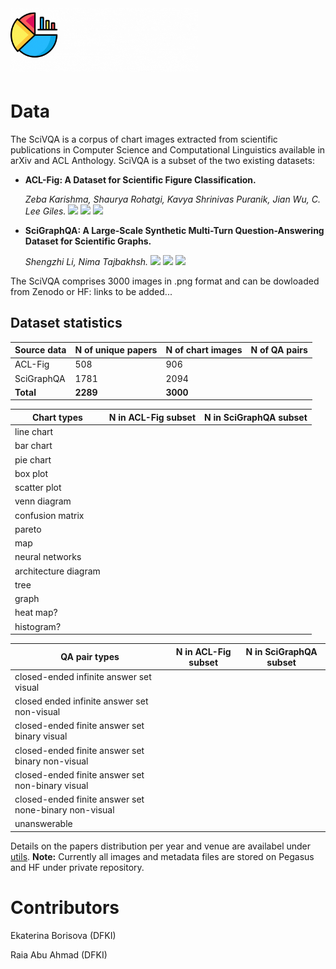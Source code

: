 # <img src="SciVQA_logo.gif" alt="drawing" width="300"/>


# Data

The SciVQA is a corpus of chart images extracted from scientific publications in Computer Science and Computational Linguistics available in arXiv and ACL Anthology. SciVQA is a subset of the two existing datasets:
- __ACL-Fig: A Dataset for Scientific Figure Classification.__

  _Zeba Karishma, Shaurya Rohatgi, Kavya Shrinivas Puranik, Jian Wu, C. Lee Giles._ <img src='https://img.shields.io/badge/arXiv-2023-darkred'> <a href='https://arxiv.org/abs/2301.12293'><img src='https://img.shields.io/badge/PDF-blue'></a> <a href='https://huggingface.co/datasets/citeseerx/ACL-fig'><img src='https://img.shields.io/badge/Dataset-gold'></a>

- __SciGraphQA: A Large-Scale Synthetic Multi-Turn Question-Answering Dataset for Scientific Graphs.__

  _Shengzhi Li, Nima Tajbakhsh._ <img src='https://img.shields.io/badge/arXiv-2023-darkred'> <a href='https://arxiv.org/abs/2308.03349'><img src='https://img.shields.io/badge/PDF-blue'></a> <a href='https://huggingface.co/datasets/alexshengzhili/SciGraphQA-295K-train?row=0'><img src='https://img.shields.io/badge/Dataset-gold'></a>

The SciVQA comprises 3000 images in .png format and can be dowloaded from Zenodo or HF: links to be added...

## Dataset statistics

| Source data | N of unique papers | N of chart images | N of QA pairs | 
|-------------|--------------------|-------------------|---------------|
|  ACL-Fig    |   508              |   906             |               | 
|  SciGraphQA |   1781             |   2094            |               | 
|  **Total**  |   **2289**         |   **3000**        |               | 


| Chart types        | N in ACL-Fig subset| N in SciGraphQA subset| 
|--------------------|--------------------|-----------------------|
|line chart          |                    |                       |
|bar chart           |                    |                       |
|pie chart           |                    |                       |
|box plot            |                    |                       |
|scatter plot        |                    |                       |
|venn diagram        |                    |                       |
|confusion matrix    |                    |                       |
|pareto              |                    |                       |
|map                 |                    |                       |
|neural networks     |                    |                       |              
|architecture diagram|                    |                       |
|tree                |                    |                       |              
|graph               |                    |                       |
|heat map?           |                    |                       |
|histogram?          |                    |                       |
 


| QA pair types                                       | N in ACL-Fig subset| N in SciGraphQA subset| 
|-----------------------------------------------------|--------------------|-----------------------|
|closed-ended infinite answer set visual              |                    |                       |   
|closed ended infinite answer set non-visual          |                    |                       | 
|closed-ended finite answer set binary visual         |                    |                       | 
|closed-ended finite answer set binary non-visual     |                    |                       | 
|closed-ended finite answer set non-binary visual     |                    |                       | 
|closed-ended finite answer set none-binary non-visual|                    |                       | 
|unanswerable                                         |                    |                       |



Details on the papers distribution per year and venue are availabel under [utils](https://github.com/esborisova/SciVQA/blob/main/src/utils/papers_dist_3000.png).
**Note:** Currently all images and metadata files are stored on Pegasus and HF under private repository.

# Contributors

Ekaterina Borisova (DFKI)

Raia Abu Ahmad (DFKI)
